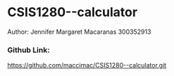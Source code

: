 # CSIS1280--calculator
Author: Jennifer Margaret Macaranas
300352913

### Github Link:
https://github.com/maccimac/CSIS1280--calculator.git
